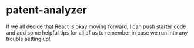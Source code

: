 # patent-analyzer

If we all decide that React is okay moving forward, I can push starter code and add some helpful tips for all of us to remember in case we run into any trouble setting up!
